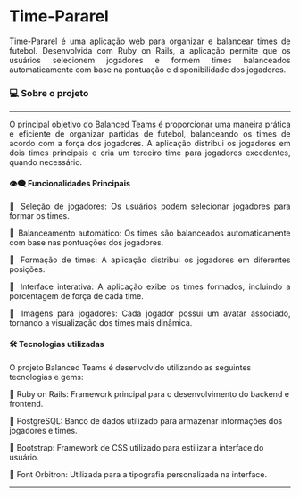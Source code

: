 # Time-Pararel 


<div align="justify"> Time-Pararel  é uma aplicação web para organizar e balancear times de futebol. Desenvolvida com Ruby on Rails, a aplicação permite que os usuários selecionem jogadores e formem times balanceados automaticamente com base na pontuação e disponibilidade dos jogadores.</div>


### 💻 Sobre o projeto
---

<div align="justify"> O principal objetivo do Balanced Teams é proporcionar uma maneira prática e eficiente de organizar partidas de futebol, balanceando os times de acordo com a força dos jogadores. A aplicação distribui os jogadores em dois times principais e cria um terceiro time para jogadores excedentes, quando necessário.

 #### 👁️‍🗨️ Funcionalidades Principais

🔹 Seleção de jogadores: Os usuários podem selecionar jogadores para formar os times.

🔹 Balanceamento automático: Os times são balanceados automaticamente com base nas pontuações dos jogadores.

🔹 Formação de times: A aplicação distribui os jogadores em diferentes posições.

🔹 Interface interativa: A aplicação exibe os times formados, incluindo a porcentagem de força de cada time.

🔹 Imagens para jogadores: Cada jogador possui um avatar associado, tornando a visualização dos times mais dinâmica.
</div>

#### 🛠 Tecnologias utilizadas


O projeto Balanced Teams é desenvolvido utilizando as seguintes tecnologias e gems:

🔹 Ruby on Rails: Framework principal para o desenvolvimento do backend e frontend.

🔹 PostgreSQL: Banco de dados utilizado para armazenar informações dos jogadores e times.

🔹 Bootstrap: Framework de CSS utilizado para estilizar a interface do usuário.

🔹 Font Orbitron: Utilizada para a tipografia personalizada na interface.

---



















